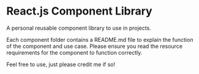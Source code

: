# React.js Component Library
A personal reusable component library to use in projects.

Each component folder contains a README.md file to explain the function of the component and use case. Please ensure you read the resource requirements for the component to function correctly.

Feel free to use, just please credit me if so!
